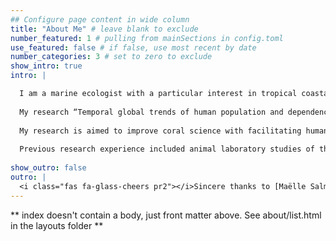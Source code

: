 ```yaml
---
## Configure page content in wide column
title: "About Me" # leave blank to exclude
number_featured: 1 # pulling from mainSections in config.toml
use_featured: false # if false, use most recent by date
number_categories: 3 # set to zero to exclude
show_intro: true
intro: |

  I am a marine ecologist with a particular interest in tropical coastal ecosystems and extending to deep-sea environments. Focusing on the intersection of people and nature and how data can inform policy and conservation. I obtained my PhD from the [University of Essex](https://www.essex.ac.uk), UK in the [TaylorLab](https://taylorlab.science), funded by the faculty research studentship within the School of Life Sciences, and School of Mathematics, Statistics and Actuarial Science. 
  
  My research “Temporal global trends of human population and dependency on coral reefs”, focused on updating statistics and creating a long-term dataset of human populations near coral reefs. I also developed a human dependency framework, which utilises open access data to model human dependency on coral reefs and is designed to be reproducible and adaptable to newly available data. 
  
  My research is aimed to improve coral science with facilitating human aspects to research, furthermore create more informed decision making to policymakers in distributing funds and resources. Additionally, to facilitate a novel tool of insurance as a form of climate resilience, for coral reefs the humans that depend on them.
  
  Previous research experience included animal laboratory studies of the fecundity of the European speckled wood butterfly (_Pararge aegeria_), without the presence of male harassment. I have extensive field work experience in tropical marine ecosystems having researched the mangrove forests of Zanzibar and the coral reefs of the Wakatobi National Park, Indonesia. Most recently, I was apart of the Galapagos Deep research cruise, where my role spanned multiple teams, managing data input and collation, data acquisition and processing of multibeam data and assisting with live biology sampling. 
 
show_outro: false
outro: |
  <i class="fas fa-glass-cheers pr2"></i>Sincere thanks to [Maëlle Salmon](https://masalmon.eu/) for her help naming this Hugo theme!
---
```


** index doesn't contain a body, just front matter above.
See about/list.html in the layouts folder **
